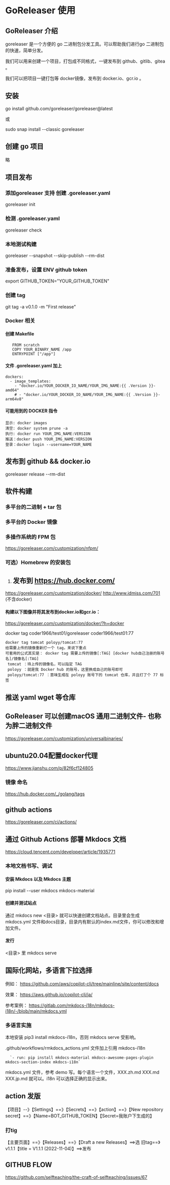 # GoReleaser 使用

##  GoReleaser 介绍
   goreleaser 是一个方便的 go 二进制包分发工具。可以帮助我们进行go 二进制包的快速，简单分发。
   
   我们可以用来创建一个项目，打包成不同格式，一键发布到 github、gitlib、gitea 。

   我们可以把项目一键打包等 docker镜像，发布到 docker.io、gcr.io 。

## 安装 
   go install github.com/goreleaser/goreleaser@latest

   或

   sudo snap install --classic goreleaser

## 创建 go 项目
   略

## 项目发布
### 添加goreleaser 支持 创建 .goreleaser.yaml
   goreleaser init

### 检测 .goreleaser.yaml
   goreleaser check

### 本地测试构建
   goreleaser --snapshot --skip-publish --rm-dist

### 准备发布，设置 ENV github token 
   export GITHUB_TOKEN="YOUR_GITHUB_TOKEN"
### 创建 tag
   git tag -a v0.1.0 -m "First release"

### Docker 相关
####  创建 Makefile
   ```
      FROM scratch
      COPY YOUR_BINARY_NAME /app
      ENTRYPOINT ["/app"]  
   ```
#### 文件 .goreleaser.yaml 加上
   ```
   dockers:
     - image_templates:
       - "docker.io/YOUR_DOCKER_IO_NAME/YOUR_IMG_NAME:{{ .Version }}-amd64"
       # - "docker.io/YOUR_DOCKER_IO_NAME/YOUR_IMG_NAME:{{ .Version }}-arm64v8" 
   ```
#### 可能用到的 DOCKER 指令
   ```
   显示: docker images
   清空: docker system prune -a
   执行: docker run YOUR_IMG_NAME:VERSION
   推送：docker push YOUR_IMG_NAME:VERSION
   登录：docker login --username=YOUR_NAME
   ```  
## 发布到 github && docker.io
   goreleaser release --rm-dist

## 软件构建
### 多平台的二进制 + tar 包
### 多平台的 Docker 镜像
### 多操作系统的 FPM 包
https://goreleaser.com/customization/nfpm/
### 可选）Homebrew 的安装包

1.   ## 发布到 https://hub.docker.com/
https://goreleaser.com/customization/docker/
http://www.idmiss.com/701   (不含docker)

#### 构建以下图像并将其发布到docker.io和gcr.io：
https://goreleaser.com/customization/docker/?h=docker



docker tag coder1966/test01/goreleaser coder1966/test01:77

```
docker tag tomcat poloyy/tomcat:77
给需要上传的镜像重新打一个 tag，来说下重点
可套用的公式其实是： docker tag 需要上传的镜像[:TAG] [docker hub自己注册的账号名]/镜像名[:TAG]
 tomcat ：待上传的镜像名，可以指定 TAG
 poloyy ：就是我 Docker hub 的账号，这里换成自己的账号即可
 poloyy/tomcat:77 ：意味生成在 poloyy 账号下的 tomcat 仓库，并且打了个 77 标签

```

## 推送 yaml wget 等仓库

## GoReleaser 可以创建macOS 通用二进制文件- 也称为胖二进制文件
https://goreleaser.com/customization/universalbinaries/
## ubuntu20.04配置docker代理
https://www.jianshu.com/p/82f6cf124805

###  镜像 命名
https://hub.docker.com/_/golang/tags
##  github actions
https://goreleaser.com/ci/actions/

##  通过 Github Actions 部署 Mkdocs 文档

https://cloud.tencent.com/developer/article/1935771

### 本地文档书写、调试
#### 安装 Mkdocs 以及 Mkdocs 主题
pip install --user mkdocs mkdocs-material
#### 创建并测试站点
通过 mkdocs new <目录> 就可以快速创建文档站点。目录里会生成 mkdocs.yml 文件和docs目录，目录内有默认的index.md文件，你可以修改和增加文件。
#### 发行
<目录> 里 mkdocs serve

## 国际化网站，多语言下拉选择

例如： https://github.com/aws/copilot-cli/tree/mainline/site/content/docs

效果： https://aws.github.io/copilot-cli/ja/

参考案例： https://gitlab.com/mkdocs-i18n/mkdocs-i18n/-/blob/main/mkdocs.yml

### 多语言实施

本地安装 pip3 install mkdocs-i18n，否则 mkdocs serve 受影响。

.github/workflows/rmkdocs_actions.yml 文件加上引用 mkdocs-i18n

      `- run: pip install mkdocs-material mkdocs-awesome-pages-plugin mkdocs-section-index mkdocs-i18n`

mkdocs.yml 文件，参考 demo 写。每个语言一个文件，XXX.zh.md XXX.md XXX.jp.md 就可以。i18n 可以选择正确的显示出来。

## action 发版

【项目】--》【Settings】==》【Secrets】==》【action】==》【New repository secret】==》【Name=BOT_GITHUB_TOKEN】【Secret=我账户下生成的】
### 打tig

【主要页面】==》【Releases】==》【Draft a new Releases】==>选 旧tag==》v1.1.1【title = V1.1.1 (2022-11-04)】==>发布


## GITHUB FLOW

https://github.com/selfteaching/the-craft-of-selfteaching/issues/67    


